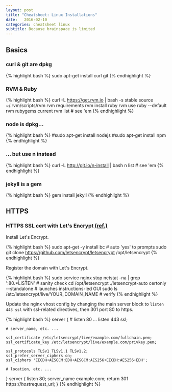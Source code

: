 ```yaml
---
layout: post
title: "Cheatsheet: Linux Installations"
date:   2016-02-10
categories: cheatsheet linux
subtitle: Because brainspace is limited
---
```


## Basics

### curl & git are dpkg
{% highlight bash %}
sudo apt-get install curl git
{% endhighlight %}


### RVM & Ruby
{% highlight bash %}
curl -L https://get.rvm.io | bash -s stable
source ~/.rvm/scripts/rvm
rvm requirements
rvm install ruby
rvm use ruby --default
rvm rubygems current
rvm list # see 'em
{% endhighlight %}


### node is dpkg...
{% highlight bash %}
#sudo apt-get install nodejs
#sudo apt-get install npm
{% endhighlight %}


### ... but use n instead
{% highlight bash %}
curl -L http://git.io/n-install | bash
n list # see 'em
{% endhighlight %}


### jekyll is a gem
{% highlight bash %}
gem install jekyll
{% endhighlight %}


## HTTPS

### HTTPS SSL cert with Let's Encrypt [(ref.)](https://www.digitalocean.com/community/tutorials/how-to-secure-nginx-with-let-s-encrypt-on-ubuntu-14-04)

Install Let's Encrypt.

{% highlight bash %}
sudo apt-get -y install bc # auto 'yes' to prompts
sudo git clone https://github.com/letsencrypt/letsencrypt /opt/letsencrypt
{% endhighlight %} 

Register the domain with Let's Encrypt.

{% highlight bash %}
sudo service nginx stop
netstat -na | grep ':80.*LISTEN' # sanity check
cd /opt/letsencrypt
./letsencrypt-auto certonly --standalone # launches instructions-led GUI
sudo ls /etc/letsencrypt/live/YOUR_DOMAIN_NAME # verify
{% endhighlight %} 

Update the nginx vhost config by changing the main server block to `listen 443 ssl` with ssl-related directives, then 301 port 80 to https.

{% highlight bash %}
server {
    # listen 80 ...
    listen 443 ssl;

    # server_name, etc. ...

    ssl_certificate /etc/letsencrypt/live/example.com/fullchain.pem;
    ssl_certificate_key /etc/letsencrypt/live/example.com/privkey.pem;

    ssl_protocols TLSv1 TLSv1.1 TLSv1.2;
    ssl_prefer_server_ciphers on;
    ssl_ciphers 'EECDH+AESGCM:EDH+AESGCM:AES256+EECDH:AES256+EDH';

    # location, etc. ...
}
server {
    listen 80;
    server_name example.com;
    return 301 https://$host$request_uri;
}
{% endhighlight %} 


